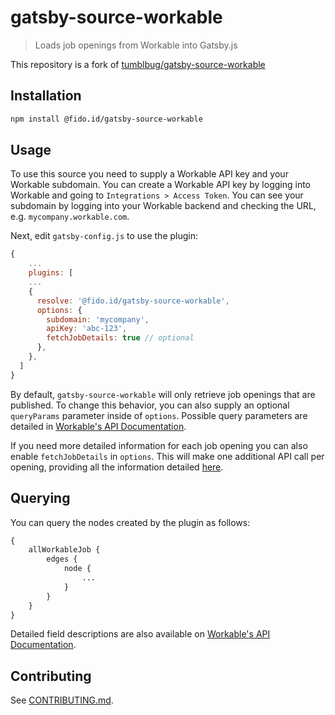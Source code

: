 # gatsby-source-workable
> Loads job openings from Workable into Gatsby.js

This repository is a fork of [tumblbug/gatsby-source-workable](https://github.com/tumblbug/gatsby-source-workable)

## Installation

```bash
npm install @fido.id/gatsby-source-workable
```

## Usage

To use this source you need to supply a Workable API key and your Workable subdomain. You can create a Workable API key by logging into Workable and going to `Integrations > Access Token`. You can see your subdomain by logging into your Workable backend and checking the URL, e.g. `mycompany.workable.com`.

Next, edit `gatsby-config.js` to use the plugin:
```javascript
{
    ...
    plugins: [
    ...
    {
      resolve: '@fido.id/gatsby-source-workable',
      options: {
        subdomain: 'mycompany',
        apiKey: 'abc-123',
        fetchJobDetails: true // optional
      },
    },
  ]
}
```

By default, `gatsby-source-workable` will only retrieve job openings that are published. To change this behavior, you can also supply an optional `queryParams` parameter inside of `options`. Possible query parameters are detailed in [Workable's API Documentation](https://workable.readme.io/docs/jobs).

If you need more detailed information for each job opening you can also enable `fetchJobDetails` in `options`. This will make one additional API call per opening, providing all the information detailed [here](https://workable.readme.io/docs/jobsshortcode).

## Querying

You can query the nodes created by the plugin as follows:
```graphql
{
    allWorkableJob {
        edges {
            node {
                ...
            }
        }
    }
}
```
Detailed field descriptions are also available on [Workable's API Documentation](https://workable.readme.io/docs/jobs).


## Contributing

See [CONTRIBUTING.md](CONTRIBUTING.md).